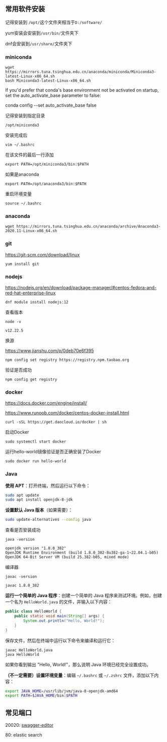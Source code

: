 ## 常用软件安装

记得安装到 `/opt/`这个文件夹相当于`D:/software/`

yum安装会安装到`/usr/bin/`文件夹下

dnf会安装到`/usr/share/`文件夹下

### miniconda

```
wget https://mirrors.tuna.tsinghua.edu.cn/anaconda/miniconda/Miniconda3-latest-Linux-x86_64.sh
bash Miniconda3-latest-Linux-x86_64.sh
```

If you'd prefer that conda's base environment not be activated on startup, 
   set the auto_activate_base parameter to false: 

conda config --set auto_activate_base false

记得安装到指定目录

```
/opt/miniconda3
```



安装完成后

```
vim ~/.bashrc
```

在该文件的最后一行添加

```
export PATH=/opt/miniconda3/bin:$PATH
```

如果是anaconda

```
export PATH=/opt/anaconda3/bin:$PATH
```



重启环境变量

```
source ~/.bashrc
```

### anaconda

```
wget https://mirrors.tuna.tsinghua.edu.cn/anaconda/archive/Anaconda3-2020.11-Linux-x86_64.sh
```

### git

https://git-scm.com/download/linux

```
yum install git
```

### nodejs

https://nodejs.org/en/download/package-manager/#centos-fedora-and-red-hat-enterprise-linux

```
dnf module install nodejs:12
```

查看版本

```
node -v
```

```
v12.22.5
```

换源

https://www.jianshu.com/p/0deb70e6f395

```
npm config set registry https://registry.npm.taobao.org
```

验证是否成功

```
npm config get registry
```

### docker

https://docs.docker.com/engine/install/

https://www.runoob.com/docker/centos-docker-install.html

```shell
curl -sSL https://get.daocloud.io/docker | sh
```

启动Docker

```
sudo systemctl start docker
```

运行hello-world镜像验证是否正确安装了Docker

```
sudo docker run hello-world
```

### Java



**使用 APT**：打开终端，然后运行以下命令：

```bash
sudo apt update
sudo apt install openjdk-8-jdk
```

**设置默认 Java 版本**（如果需要）：

```bash
sudo update-alternatives --config java
```

查看是否安装成功

```
java -version
```

```
openjdk version "1.8.0_382"
OpenJDK Runtime Environment (build 1.8.0_382-8u382-ga-1~22.04.1-b05)
OpenJDK 64-Bit Server VM (build 25.382-b05, mixed mode)
```

编译器

```
javac -version
```

```
javac 1.8.0_382
```

**运行一个简单的 Java 程序**：创建一个简单的 Java 程序来测试环境。例如，创建一个名为 `HelloWorld.java` 的文件，并输入以下内容：

```java
public class HelloWorld {
    public static void main(String[] args) {
        System.out.println("Hello, World!");
    }
}
```

保存文件，然后在终端中运行以下命令来编译和运行它：

```
javac HelloWorld.java
java HelloWorld
```

如果你看到输出 "Hello, World!"，那么说明 Java 环境已经完全设置成功。



**（不一定需要）设置环境变量**：编辑 `~/.bashrc` 或 `~/.zshrc` 文件，添加以下内容：

```bash
export JAVA_HOME=/usr/lib/jvm/java-8-openjdk-amd64
export PATH=$JAVA_HOME/bin:$PATH
```





## 常见端口

20020: [swagger-editor](https://github.com/swagger-api/swagger-editor)

80: elastic search

